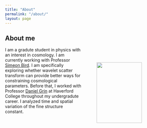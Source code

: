 ```yaml
---
title: "About"
permalink: "/about/"
layout: page
---
```


## About me


<img align="right" src="https://user-images.githubusercontent.com/97810883/206708712-66f84c3f-395c-42a6-80b9-6d98b1667222.jpg" vspace="50" hspace="50" width="150" height="200"/>
 I am a gradute student in physics with an interest in cosmology. I am currently working with Professor <a href="https://sbird.github.io">Simeon Bird</a>. I am specifically exploring whether wavelet scatter transform can provide better ways for constraining cosmological parameters. Before that, I worked with Professor <a href="https://danielgrin.net">Daniel Grin</a> at Haverford College throughout my undergradute career. I analyzed time and spatial variation of the fine structure constant.

